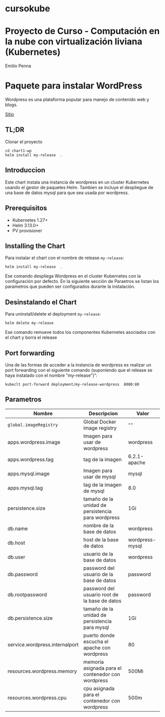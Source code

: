 # cursokube


# Proyecto de Curso - Computación en la nube con virtualización liviana (Kubernetes)

Emilio Penna

<!--- app-name: WordPress -->

# Paquete para instalar WordPress
Wordpress es una plataforma popular para manejo de contenido web y blogs.

[Sitio](http://www.wordpress.org)

## TL;DR

Clonar el proyecto
```console
cd chart1-wp
helm install my-release  .
```

## Introduccion
Este chart instala una instancia de wordpress en un cluster Kubernetes usando el gestor de paquetes Helm. Tambien se incluye el despliegue de una base de datos mysql para que sea usada por wordpress.



## Prerequisitos

- Kubernetes 1.27+
- Helm 3.13.0+
- PV provisioner 

## Installing the Chart
Para instalar el chart con el nombre de release `my-release`:

```console
helm install my-release  .
```
Ese comando despliega Wordpress en el cluster Kubernetes con la configuración por defecto.
En la siguiente sección de Paraetros se listan los parametros que pueden ser configurados durante la instalación.


## Desinstalando el Chart

Para uninstall/delete el deployment `my-release`:

```console
helm delete my-release
```
Ese comando remueve todos los componentes Kubernetes asociados con el chart y borra el release

## Port forwarding

Una de las formas de acceder a la instancia de wordpress es realizar un port forwarding con el siguiente comando (suponiendo que el release se haya instalado con el nombre "my-release")":

```console
kubeclt port-forward deployment/my-release-wordpress  8000:80
```

## Parametros


| Nombre                    | Descripcion                                     | Valor |
| ------------------------- | ----------------------------------------------- | ----- |
| `global.imageRegistry`    | Global Docker image registry                    | `""`  |
|apps.wordpress.image|Imagen para usar de wordpress| wordpress|
|apps.wordpress.tag|tag de la imagen| 6.2.1-apache|
|apps.mysql.image|Imagen para usar de mysql|mysql|
|apps.mysql.tag|tag de la imagen de mysql| 8.0|
|persistence.size| tamaño de la unidad de persistencia para wordpress| 1Gi|
|db.name| nombre de la base de datos| wordpress|
|db.host| host de la base de datos| wordpress-mysql|
|db.user| usuario de la base de datos| wordpress|
|db.password| password del usuario de la base de datos| password|
|db.rootpassword| password del usuario root de la base de datos| password|
|db.persistence.size| tamaño de la unidad de persistencia para mysql| 1Gi|
|service.wordpress.internalport| puerto donde escucha el apache con wordpress| 80|
|resources.wordpress.memory| memoria asignada para el contenedor con wordpress| 500Mi|
|resources.wordpress.cpu| cpu asignada para el contenedor con wordpress| 500m|

